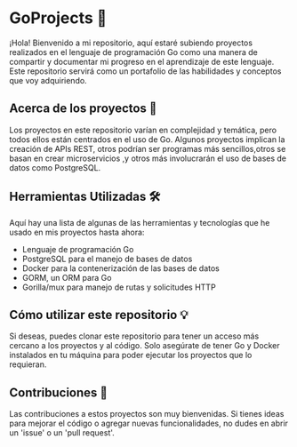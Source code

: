 # GoProjects 🚀

¡Hola! Bienvenido a mi repositorio, aquí estaré subiendo proyectos realizados en el lenguaje de programación Go como una manera de compartir y documentar mi progreso en el aprendizaje de este lenguaje. Este repositorio servirá como un portafolio de las habilidades y conceptos que voy adquiriendo.

## Acerca de los proyectos 📁

Los proyectos en este repositorio varían en complejidad y temática, pero todos ellos están centrados en el uso de Go. Algunos proyectos implican la creación de APIs REST, otros podrían ser programas más sencillos,otros se basan en crear microservicios ,y otros más involucrarán el uso de bases de datos como PostgreSQL.

## Herramientas Utilizadas 🛠️

Aquí hay una lista de algunas de las herramientas y tecnologías que he usado en mis proyectos hasta ahora:

- Lenguaje de programación Go
- PostgreSQL para el manejo de bases de datos
- Docker para la contenerización de las bases de datos
- GORM, un ORM para Go
- Gorilla/mux para manejo de rutas y solicitudes HTTP

## Cómo utilizar este repositorio 💡

Si deseas, puedes clonar este repositorio para tener un acceso más cercano a los proyectos y al código. Solo asegúrate de tener Go y Docker instalados en tu máquina para poder ejecutar los proyectos que lo requieran.

## Contribuciones 🤝

Las contribuciones a estos proyectos son muy bienvenidas. Si tienes ideas para mejorar el código o agregar nuevas funcionalidades, no dudes en abrir un 'issue' o un 'pull request'.
